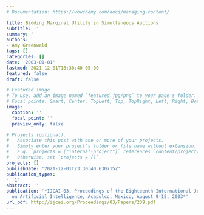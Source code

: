 ```yaml
---
# Documentation: https://wowchemy.com/docs/managing-content/

title: Bidding Marginal Utility in Simultaneous Auctions
subtitle: ''
summary: ''
authors:
- Amy Greenwald
tags: []
categories: []
date: '2003-01-01'
lastmod: 2021-12-01T18:30:40-05:00
featured: false
draft: false

# Featured image
# To use, add an image named `featured.jpg/png` to your page's folder.
# Focal points: Smart, Center, TopLeft, Top, TopRight, Left, Right, BottomLeft, Bottom, BottomRight.
image:
  caption: ''
  focal_point: ''
  preview_only: false

# Projects (optional).
#   Associate this post with one or more of your projects.
#   Simply enter your project's folder or file name without extension.
#   E.g. `projects = ["internal-project"]` references `content/project/deep-learning/index.md`.
#   Otherwise, set `projects = []`.
projects: []
publishDate: '2021-12-01T23:30:40.630715Z'
publication_types:
- '1'
abstract: ''
publication: '*IJCAI-03, Proceedings of the Eighteenth International Joint Conference
  on Artificial Intelligence, Acapulco, Mexico, August 9-15, 2003*'
url_pdf: http://ijcai.org/Proceedings/03/Papers/239.pdf
---
```

